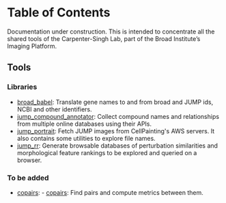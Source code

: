 # Table of Contents

Documentation under construction. This is intended to concentrate all the shared tools of the Carpenter-Singh Lab, part of the Broad Institute&rsquo;s Imaging Platform.

## Tools

### Libraries
  - [broad_babel](https://github.com/broadinstitute/monorepo/tree/main/libs/jump_babel): Translate gene names to and from broad and JUMP ids, NCBI and other identifiers.
  - [jump_compound_annotator](https://github.com/broadinstitute/monorepo/tree/main/libs/jump_compound_annotator): Collect compound names and relationships from multiple online databases using their APIs. 
  - [jump_portrait](https://github.com/broadinstitute/monorepo/tree/main/libs/jump_portrait): Fetch JUMP images from CellPainting's AWS servers. It also contains some utilities to explore file names.
  - [jump_rr](https://github.com/broadinstitute/monorepo/tree/main/libs/jump_rr): Generate browsable databases of perturbation similarities and morphological feature rankings to be explored and queried on a browser. 

### To be added
  - [copairs](https://github.com/broadinstitute/2023_12_JUMP_data_only_vignettes/tree/master):   - [copairs](https://github.com/cytomining/copairs): Find pairs and compute metrics between them. 
